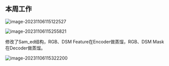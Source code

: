 ## 本周工作

![image-20231106115122527](../image/11_6_1.png)

![image-20231106115255821](C:\Users\wychencc\AppData\Roaming\Typora\typora-user-images\image-20231106115255821.png)

修改了Sam_ed结构，RGB、DSM Feature在Encoder做蒸馏，RGB、DSM Mask在Decoder做蒸馏。

![image-20231106115322200](C:\Users\wychencc\AppData\Roaming\Typora\typora-user-images\image-20231106115322200.png)

